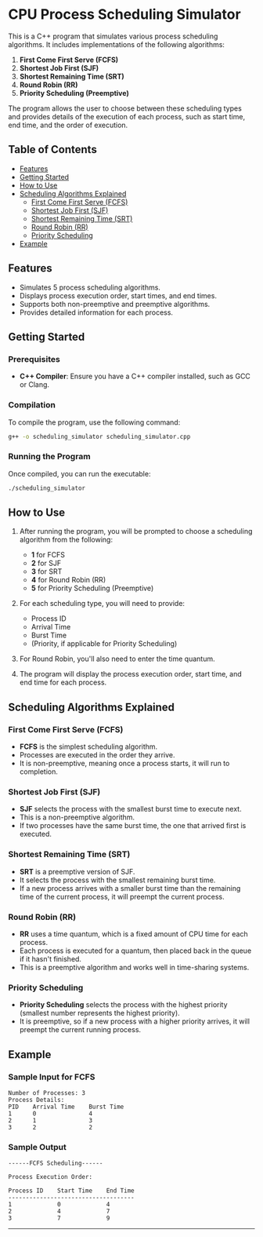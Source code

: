 # CPU Process Scheduling Simulator

This is a C++ program that simulates various process scheduling algorithms. It includes implementations of the following algorithms:

1. **First Come First Serve (FCFS)**
2. **Shortest Job First (SJF)**
3. **Shortest Remaining Time (SRT)**
4. **Round Robin (RR)**
5. **Priority Scheduling (Preemptive)**

The program allows the user to choose between these scheduling types and provides details of the execution of each process, such as start time, end time, and the order of execution.

## Table of Contents

- [Features](#features)
- [Getting Started](#getting-started)
- [How to Use](#how-to-use)
- [Scheduling Algorithms Explained](#scheduling-algorithms-explained)
  - [First Come First Serve (FCFS)](#first-come-first-serve-fcfs)
  - [Shortest Job First (SJF)](#shortest-job-first-sjf)
  - [Shortest Remaining Time (SRT)](#shortest-remaining-time-srt)
  - [Round Robin (RR)](#round-robin-rr)
  - [Priority Scheduling](#priority-scheduling)
- [Example](#example)

## Features

- Simulates 5 process scheduling algorithms.
- Displays process execution order, start times, and end times.
- Supports both non-preemptive and preemptive algorithms.
- Provides detailed information for each process.

## Getting Started

### Prerequisites

- **C++ Compiler**: Ensure you have a C++ compiler installed, such as GCC or Clang.

### Compilation

To compile the program, use the following command:

```bash
g++ -o scheduling_simulator scheduling_simulator.cpp
```

### Running the Program

Once compiled, you can run the executable:

```bash
./scheduling_simulator
```

## How to Use

1. After running the program, you will be prompted to choose a scheduling algorithm from the following:
    - **1** for FCFS
    - **2** for SJF
    - **3** for SRT
    - **4** for Round Robin (RR)
    - **5** for Priority Scheduling (Preemptive)

2. For each scheduling type, you will need to provide:
    - Process ID
    - Arrival Time
    - Burst Time
    - (Priority, if applicable for Priority Scheduling)

3. For Round Robin, you'll also need to enter the time quantum.

4. The program will display the process execution order, start time, and end time for each process.

## Scheduling Algorithms Explained

### First Come First Serve (FCFS)

- **FCFS** is the simplest scheduling algorithm.
- Processes are executed in the order they arrive.
- It is non-preemptive, meaning once a process starts, it will run to completion.

### Shortest Job First (SJF)

- **SJF** selects the process with the smallest burst time to execute next.
- This is a non-preemptive algorithm.
- If two processes have the same burst time, the one that arrived first is executed.

### Shortest Remaining Time (SRT)

- **SRT** is a preemptive version of SJF.
- It selects the process with the smallest remaining burst time.
- If a new process arrives with a smaller burst time than the remaining time of the current process, it will preempt the current process.

### Round Robin (RR)

- **RR** uses a time quantum, which is a fixed amount of CPU time for each process.
- Each process is executed for a quantum, then placed back in the queue if it hasn't finished.
- This is a preemptive algorithm and works well in time-sharing systems.

### Priority Scheduling

- **Priority Scheduling** selects the process with the highest priority (smallest number represents the highest priority).
- It is preemptive, so if a new process with a higher priority arrives, it will preempt the current running process.

## Example

### Sample Input for FCFS
```
Number of Processes: 3
Process Details:
PID    Arrival Time    Burst Time
1      0               4
2      1               3
3      2               2
```

### Sample Output
```
------FCFS Scheduling------

Process Execution Order:

Process ID    Start Time    End Time
------------------------------------
1             0             4
2             4             7
3             7             9
```
-------------------------------------

